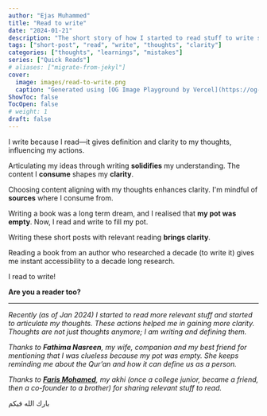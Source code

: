 ```yaml
---
author: "Ejas Muhammed"
title: "Read to write"
date: "2024-01-21"
description: "The short story of how I started to read stuff to write stuff; to gain clarity!"
tags: ["short-post", "read", "write", "thoughts", "clarity"]
categories: ["thoughts", "learnings", "mistakes"]
series: ["Quick Reads"]
# aliases: ["migrate-from-jekyl"]
cover:
  image: images/read-to-write.png
  caption: "Generated using [OG Image Playground by Vercel](https://og-playground.vercel.app/)"
ShowToc: false
TocOpen: false
# weight: 1
draft: false
---
```


I write because I read—it gives definition and clarity to my thoughts, influencing my actions.

Articulating my ideas through writing **solidifies** my understanding. The content I **consume** shapes my **clarity**.

Choosing content aligning with my thoughts enhances clarity. I'm mindful of **sources** where I consume from.

Writing a book was a long term dream, and I realised that **my pot was empty**. Now, I read and write to fill my pot.

Writing these short posts with relevant reading **brings clarity**.

Reading a book from an author who researched a decade (to write it) gives me instant accessibility to a decade long research.

I read to write!

**Are you a reader too?**

----------

_Recently (as of Jan 2024) I started to read more relevant stuff and started to articulate my thoughts. These actions helped me in gaining more clarity. Thoughts are not just thoughts anymore; I am writing and defining them._

_Thanks to **Fathima Nasreen**, my wife, companion and my best friend for mentioning that I was clueless because my pot was empty. She keeps reminding me about the Qur’an and how it can define us as a person._

_Thanks to [**Faris Mohamed**](https://farismohamed.me), my akhi (once a college junior, became a friend, then a co-founder to a brother) for sharing relevant stuff to read._

بارك الله فيكم